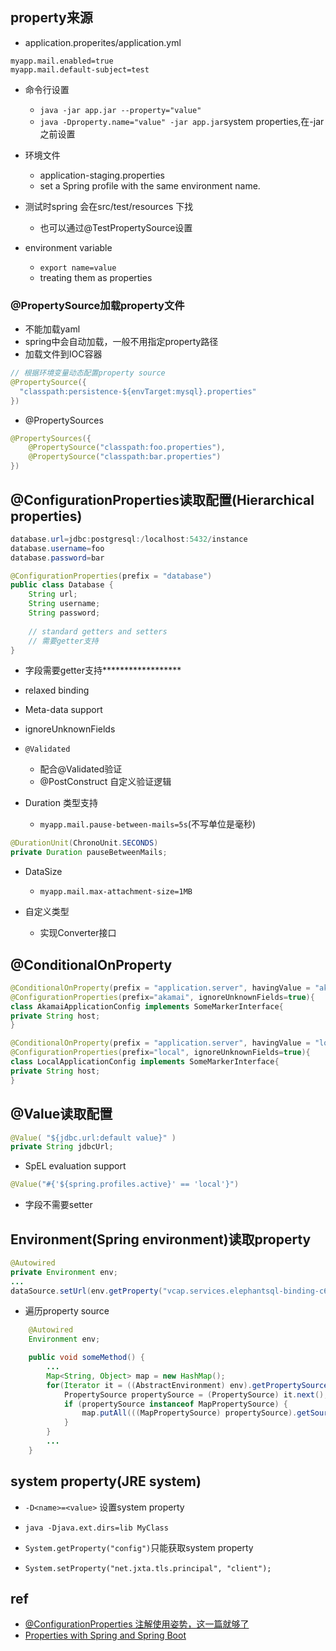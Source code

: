 

## property来源
<!-- src/main/resources auto-detected -->
+ application.properites/application.yml
```
myapp.mail.enabled=true
myapp.mail.default-subject=test
```

+ 命令行设置
    + `java -jar app.jar --property="value"`
    + `java -Dproperty.name="value" -jar app.jar`system properties,在-jar之前设置

+ 环境文件
    + application-staging.properties
    + set a Spring profile with the same environment name.

+ 测试时spring 会在src/test/resources 下找
    + 也可以通过@TestPropertySource设置

+ environment variable
    + `export name=value`
    + treating them as properties

### @PropertySource加载property文件
+ 不能加载yaml
+ spring中会自动加载，一般不用指定property路径
+ 加载文件到IOC容器
```java
// 根据环境变量动态配置property source
@PropertySource({ 
  "classpath:persistence-${envTarget:mysql}.properties"
})

```

+ @PropertySources
```java
@PropertySources({
    @PropertySource("classpath:foo.properties"),
    @PropertySource("classpath:bar.properties")
})
```


## @ConfigurationProperties读取配置(Hierarchical properties)
```java
database.url=jdbc:postgresql:/localhost:5432/instance
database.username=foo
database.password=bar

@ConfigurationProperties(prefix = "database")
public class Database {
    String url;
    String username;
    String password;
 
    // standard getters and setters
    // 需要getter支持
}
```
+ 字段需要getter支持******************
+ relaxed binding
+ Meta-data support


+ ignoreUnknownFields
+ `@Validated`
    + 配合@Validated验证
    + @PostConstruct 自定义验证逻辑
+ Duration 类型支持
    + `myapp.mail.pause-between-mails=5s`(不写单位是毫秒)
```java
@DurationUnit(ChronoUnit.SECONDS)
private Duration pauseBetweenMails;
```

+ DataSize
    + `myapp.mail.max-attachment-size=1MB`

+ 自定义类型
    + 实现Converter接口

<!-- + 用@EnableConfigurationProperties激活
    + 内部使用了@Import(EnableConfigurationPropertiesImportSelector.class)
```java
@Configuration
@EnableConfigurationProperties(MailProperties.class)
class PropertiesConfig{
    ...
}
``` -->

## @ConditionalOnProperty
```java
@ConditionalOnProperty(prefix = "application.server", havingValue = "akamai")
@ConfigurationProperties(prefix="akamai", ignoreUnknownFields=true){
class AkamaiApplicationConfig implements SomeMarkerInterface{
private String host;
}

@ConditionalOnProperty(prefix = "application.server", havingValue = "local")
@ConfigurationProperties(prefix="local", ignoreUnknownFields=true){
class LocalApplicationConfig implements SomeMarkerInterface{
private String host;
}
```

## @Value读取配置
```java
@Value( "${jdbc.url:default value}" )
private String jdbcUrl;

```
+ SpEL evaluation support
```java
@Value("#{'${spring.profiles.active}' == 'local'}") 
```
+ 字段不需要setter



## Environment(Spring environment)读取property
```java
@Autowired
private Environment env;
...
dataSource.setUrl(env.getProperty("vcap.services.elephantsql-binding-c6c60.label"))
```

+ 遍历property source
```java
    @Autowired
    Environment env;

    public void someMethod() {
        ...
        Map<String, Object> map = new HashMap();
        for(Iterator it = ((AbstractEnvironment) env).getPropertySources().iterator(); it.hasNext(); ) {
            PropertySource propertySource = (PropertySource) it.next();
            if (propertySource instanceof MapPropertySource) {
                map.putAll(((MapPropertySource) propertySource).getSource());
            }
        }
        ...
    }
```

## system property(JRE system)
+  `-D<name>=<value>`  设置system property
  + `java -Djava.ext.dirs=lib MyClass`

+ `System.getProperty("config")`只能获取system property
+ `System.setProperty("net.jxta.tls.principal", "client");`



## ref
+ [@ConfigurationProperties 注解使用姿势，这一篇就够了](https://segmentfault.com/a/1190000020183307)
+ [Properties with Spring and Spring Boot](https://www.baeldung.com/properties-with-spring)